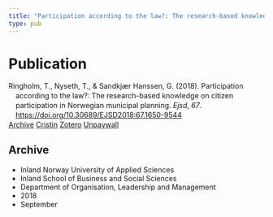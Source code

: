 ```yaml
---
title: "Participation according to the law?: The research-based knowledge on citizen participation in Norwegian municipal planning"
type: pub
---
```

<h1>Publication</h1>
<article id="csl-bib-container-5GBPPU5N" class="csl-bib-container">
  <div class="csl-bib-body" style="line-height: 1.35; padding-left: 1em; text-indent:-1em;">
  <div class="csl-entry">Ringholm, T., Nyseth, T., &amp; Sandkj&#xE6;r Hanssen, G. (2018). Participation according to the law?: The research-based knowledge on citizen participation in Norwegian municipal planning. <i>Ejsd</i>, <i>67</i>. <a href="https://doi.org/10.30689/EJSD2018:67.1650-9544">https://doi.org/10.30689/EJSD2018:67.1650-9544</a></div>
</div>
  <div class="csl-bib-buttons">
    <a href="#taxonomy-article-5GBPPU5N" class="csl-bib-button">Archive</a>
    <a href="https://app.cristin.no/results/show.jsf?id=1606257" alt="Cristin URL" class="csl-bib-button">Cristin</a>
    <a href="http://zotero.org/groups/5022929/items/5GBPPU5N" alt="Zotero URL" class="csl-bib-button">Zotero</a>
    <a href="http://norden.diva-portal.org/smash/get/diva2:1239114/FULLTEXT01" class="csl-bib-button">Unpaywall</a>
  </div>
  <div id="csl-bib-meta-container-5GBPPU5N"></div>
</article>
<div id="csl-bib-meta-5GBPPU5N" class="csl-bib-meta">
  <article id="taxonomy-article-5GBPPU5N" class="taxonomy-article">
    <h1>Archive</h1>
    <ul>
      <li>Inland Norway University of Applied Sciences</li>
      <li>Inland School of Business and Social Sciences</li>
      <li>Department of Organisation, Leadership and Management</li>
      <li>2018</li>
      <li>September</li>
    </ul>
  </article>
</div>
